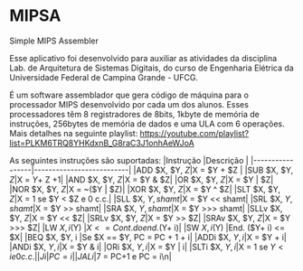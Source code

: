 # MIPSA
Simple MIPS Assembler

Esse aplicativo foi desenvolvido para auxiliar as atividades da disciplina Lab. de Arquitetura de Sistemas Digitais, do curso de Engenharia Elétrica da Universidade Federal de Campina Grande - UFCG.

É um software assemblador que gera código de máquina para o processador MIPS desenvolvido por cada um dos alunos. Esses processadores têm 8 registradores de 8bits, 1kbyte de memória de instruções, 256bytes de memória de dados e uma ULA com 6 operações. Mais detalhes na seguinte playlist: https://youtube.com/playlist?list=PLKM6TRQ8YHKdxnB_G8raC3J1onhAeWJoA


As seguintes instruções são suportadas:
|Instrução        |Descrição                 |
|-----------------|--------------------------|
|ADD $X, $Y, $Z   |$X = $Y + $Z     |
|SUB $X, $Y, $Z   |$X = $Y + ~$Z +1|
|AND $X, $Y, $Z   |$X = $Y & $Z|
|OR $X, $Y, $Z    |$X = $Y | $Z|
|NOR $X, $Y, $Z   |$X = ~($Y | $Z)|
|XOR $X, $Y, $Z   |$X = $Y ^ $Z|
|SLT $X, $Y, $Z   |$X = 1 se $Y < $Z e 0 c.c.|
|SLL $X, $Y, shamt|$X = $Y << shamt|
|SRL $X, $Y, shamt|$X = $Y >> shamt|
|SRA $X, $Y, shamt|$X = $Y >>> shamt|
|SLLv $X, $Y, $Z  |$X = $Y << $Z|
|SRLv $X, $Y, $Z  |$X = $Y >> $Z|
|SRAv $X, $Y, $Z  |$X = $Y >>> $Z|
|LW $X, i($Y)     |$X <= Cont. do end. ($Y+ i)|
|SW $X, i($Y)     |End. ($Y+ i) <= $X|
|BEQ $X, $Y, i    |Se $X == $Y, PC = PC + 1 + i|
|ADDi $X, $Y, i   |$X = $Y + i|
|ANDi $X, $Y, i   |$X = $Y & i|
|ORi $X, $Y, i    |$X = $Y | i|
|SLTi $X, $Y, i   |$X = 1 se $Y < i e 0 c.c.|
|J i              |PC = i|
|JAL i            |$7 = PC+1 e PC = i\n|
